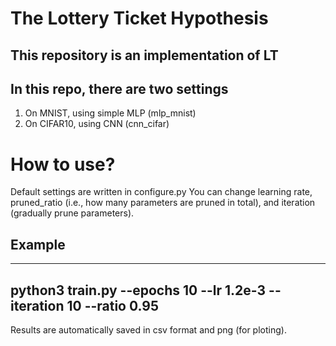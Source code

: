 # The Lottery Ticket Hypothesis
## This repository is an implementation of LT

## In this repo, there are two settings
1. On MNIST, using simple MLP (mlp_mnist)
2. On CIFAR10, using CNN (cnn_cifar)

# How to use?
Default settings are written in configure.py
You can change learning rate, pruned_ratio (i.e., how many parameters are pruned in total), and iteration (gradually prune parameters).

## Example
---
python3 train.py --epochs 10 --lr 1.2e-3 --iteration 10 --ratio 0.95
---

Results are automatically saved in csv format and png (for ploting).
